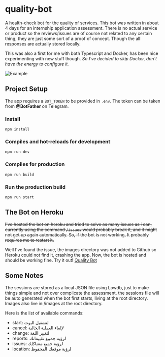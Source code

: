 # quality-bot

A health-check bot for the quality of services.
This bot was written in about 4 days for an internship application assessment. There is no actual service or product so the reviews/issues are of course not related to any certain thing, they are just some sort of a proof of concept. Though the all responses are actually stored locally.

This was also a first for me with both Typescript and Docker, has been nice experimenting with new stuff though.
_So I've decided to skip Docker, don't have the energy to configure it._

![Example](blob:https://imgur.com/84220194-42ac-41d1-b5bb-fd973a405870)

## Project Setup

The app requires a `BOT_TOKEN` to be provided in `.env`. The token can be taken from **@BotFather** on Telegram.

### Install

```
npm install
```

### Compiles and hot-reloads for development

```
npm run dev
```

### Compiles for production

```
npm run build
```

### Run the production build

```
npm run start
```

## The Bot on Heroku

~~I've hosted the bot on heroku and tried to solve as many issues as i can, currently using the command `/issues` would probably break it, and it might not get up again automatically. So, if the bot is not working, It probably requires me to restart it.~~

Well I've found the issue, the images directory was not added to Github so Heroku could not find it, crashing the app. Now, the bot is hosted and should be working fine. Try it out!
[Quality Bot](https://t.me/HussQualityBot)

## Some Notes

The sessions are stored as a local JSON file using Lowdb, just to make things simple and not over complicate the assessment. the sessions file will be auto generated when the bot first starts, living at the root directory. Images also live in /images at the root directory.

Here is the list of available commands:

- start: لتشغيل البوت
- cancel: لإلغاء العملية الحالية
- change: لتغيير اللغة
- reports: لرؤية جمييع تقييماتك
- issues: لرؤية جميع مشاكلك
- location: لرؤية موقعك المحفوظ
